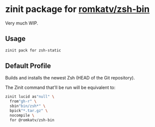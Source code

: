 # zinit package for [romkatv/zsh-bin](https://github.com/romkatv/zsh-bin)

Very much WIP.

## Usage

```zsh 
zinit pack for zsh-static
```

## Default Profile

Builds and installs the newest Zsh (HEAD of the Git repository).

The Zinit command that'll be run will be equivalent to:

```zsh
zinit lucid as"null" \
  from"gh-r" \
  sbin"bin/zsh*" \
  bpick"*.tar.gz" \
  nocompile \
  for @romkatv/zsh-bin
```

<!-- vim:set ft=markdown tw=80 fo+=an1 autoindent: -->
